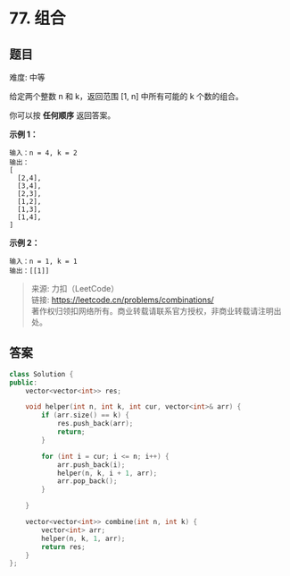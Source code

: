 # 77. 组合

## 题目

难度: 中等

给定两个整数 n 和 k，返回范围 [1, n] 中所有可能的 k 个数的组合。

你可以按 **任何顺序** 返回答案。

**示例 1：**

```
输入：n = 4, k = 2
输出：
[
  [2,4],
  [3,4],
  [2,3],
  [1,2],
  [1,3],
  [1,4],
]
```

**示例 2：**

```
输入：n = 1, k = 1
输出：[[1]]
```

> 来源: 力扣（LeetCode）  
> 链接: <https://leetcode.cn/problems/combinations/>  
> 著作权归领扣网络所有。商业转载请联系官方授权，非商业转载请注明出处。

## 答案

```c++
class Solution {
public:
    vector<vector<int>> res;

    void helper(int n, int k, int cur, vector<int>& arr) {
        if (arr.size() == k) {
            res.push_back(arr);
            return;
        }

        for (int i = cur; i <= n; i++) {
            arr.push_back(i);
            helper(n, k, i + 1, arr);
            arr.pop_back();
        }

    }

    vector<vector<int>> combine(int n, int k) {
        vector<int> arr;
        helper(n, k, 1, arr);
        return res;
    }
};
```
